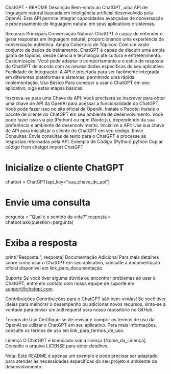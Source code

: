ChatGPT - README
Descrição
Bem-vindo ao ChatGPT, uma API de linguagem natural baseada em inteligência artificial desenvolvida pela OpenAI. Esta API permite integrar capacidades avançadas de conversação e processamento de linguagem natural em seus aplicativos e sistemas.

Recursos Principais
Conversação Natural: ChatGPT é capaz de entender e gerar respostas em linguagem natural, proporcionando uma experiência de conversação autêntica.
Ampla Cobertura de Tópicos: Com um vasto conjunto de dados de treinamento, ChatGPT é capaz de discutir uma ampla gama de tópicos, desde ciência e tecnologia até cultura e entretenimento.
Customização: Você pode adaptar o comportamento e o estilo de resposta do ChatGPT de acordo com as necessidades específicas do seu aplicativo.
Facilidade de Integração: A API é projetada para ser facilmente integrada em diferentes plataformas e sistemas, permitindo uma rápida implementação.
Uso Básico
Para começar a usar o ChatGPT em seu aplicativo, siga estas etapas básicas:

Inscreva-se para uma Chave de API: Você precisará se inscrever para obter uma chave de API da OpenAI para acessar a funcionalidade do ChatGPT. Você pode fazer isso no site oficial da OpenAI.
Instale o Pacote: Instale o pacote de cliente do ChatGPT em seu ambiente de desenvolvimento. Você pode fazer isso via pip (Python) ou npm (Node.js), dependendo da sua preferência e ambiente de desenvolvimento.
Inicialize a API: Use sua chave de API para inicializar o cliente do ChatGPT em seu código.
Envie Consultas: Envie consultas de texto para o ChatGPT e processe as respostas retornadas pela API.
Exemplo de Código (Python)
python
Copiar código
from chatgpt import ChatGPT

# Inicialize o cliente ChatGPT
chatbot = ChatGPT(api_key="sua_chave_de_api")

# Envie uma consulta
pergunta = "Qual é o sentido da vida?"
resposta = chatbot.ask(question=pergunta)

# Exiba a resposta
print("Resposta:", resposta)
Documentação Adicional
Para mais detalhes sobre como usar o ChatGPT em seu aplicativo, consulte a documentação oficial disponível em link_para_documentação.

Suporte
Se você tiver alguma dúvida ou encontrar problemas ao usar o ChatGPT, entre em contato com nossa equipe de suporte em support@chatgpt.com.

Contribuições
Contribuições para o ChatGPT são bem-vindas! Se você tiver ideias para melhorar o desempenho ou adicionar novos recursos, sinta-se à vontade para enviar um pull request para nosso repositório no GitHub.

Termos de Uso
Certifique-se de revisar e cumprir os termos de uso da OpenAI ao utilizar o ChatGPT em seu aplicativo. Para mais informações, consulte os termos de uso em link_para_termos_de_uso.

Licença
O ChatGPT é licenciado sob a licença [Nome_da_Licença]. Consulte o arquivo LICENSE para obter detalhes.

Nota: Este README é apenas um exemplo e pode precisar ser adaptado para atender às necessidades específicas do seu projeto e ambiente de desenvolvimento.
